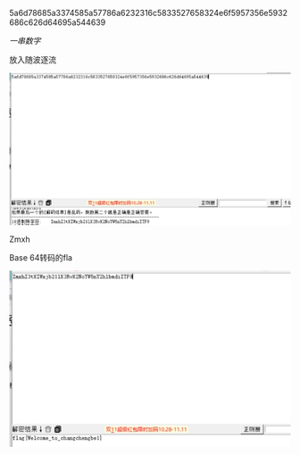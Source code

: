 5a6d78685a3374585a57786a6232316c5833527658324e6f5957356e5932686c626d64695a544639

 

*一串数字*

放入随波逐流

![img](./assets/wps62.jpg) 

 

Zmxh

Base 64转码的fla

 

![img](./assets/wps63.jpg) 

 

 